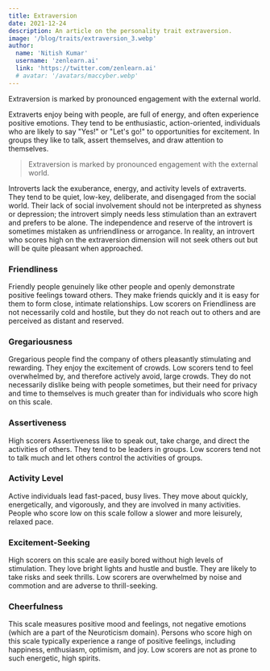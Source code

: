 ```yaml
---
title: Extraversion
date: 2021-12-24
description: An article on the personality trait extraversion.
image: '/blog/traits/extraversion_3.webp'
author:
  name: 'Nitish Kumar'
  username: 'zenlearn.ai'
  link: 'https://twitter.com/zenlearn.ai'
  # avatar: '/avatars/maccyber.webp'
---
```


Extraversion is marked by pronounced engagement with the external world.

Extraverts enjoy being with people, are full of energy, and often experience positive emotions. They tend to be enthusiastic, action-oriented, individuals who are likely to say "Yes!" or "Let's go!" to opportunities for excitement. In groups they like to talk, assert themselves, and draw attention to themselves.

> Extraversion is marked by pronounced engagement with the external world.

Introverts lack the exuberance, energy, and activity levels of extraverts. They tend to be quiet, low-key, deliberate, and disengaged from the social world. Their lack of social involvement should not be interpreted as shyness or depression; the introvert simply needs less stimulation than an extravert and prefers to be alone. The independence and reserve of the introvert is sometimes mistaken as unfriendliness or arrogance. In reality, an introvert who scores high on the extraversion dimension will not seek others out but will be quite pleasant when approached.

### Friendliness

Friendly people genuinely like other people and openly demonstrate positive feelings toward others. They make friends quickly and it is easy for them to form close, intimate relationships. Low scorers on Friendliness are not necessarily cold and hostile, but they do not reach out to others and are perceived as distant and reserved.

### Gregariousness

Gregarious people find the company of others pleasantly stimulating and rewarding. They enjoy the excitement of crowds. Low scorers tend to feel overwhelmed by, and therefore actively avoid, large crowds. They do not necessarily dislike being with people sometimes, but their need for privacy and time to themselves is much greater than for individuals who score high on this scale.

### Assertiveness

High scorers Assertiveness like to speak out, take charge, and direct the activities of others. They tend to be leaders in groups. Low scorers tend not to talk much and let others control the activities of groups.

### Activity Level

Active individuals lead fast-paced, busy lives. They move about quickly, energetically, and vigorously, and they are involved in many activities. People who score low on this scale follow a slower and more leisurely, relaxed pace.

### Excitement-Seeking

High scorers on this scale are easily bored without high levels of stimulation. They love bright lights and hustle and bustle. They are likely to take risks and seek thrills. Low scorers are overwhelmed by noise and commotion and are adverse to thrill-seeking.

### Cheerfulness

This scale measures positive mood and feelings, not negative emotions (which are a part of the Neuroticism domain). Persons who score high on this scale typically experience a range of positive feelings, including happiness, enthusiasm, optimism, and joy. Low scorers are not as prone to such energetic, high spirits.
